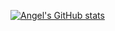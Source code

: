 [![Angel's GitHub stats](https://github-readme-stats.vercel.app/api?username=Angel04172002&show=discussions_started,prs_merged&show_icons=true)](https://github.com/Angel04172002/github-readme-stats)

